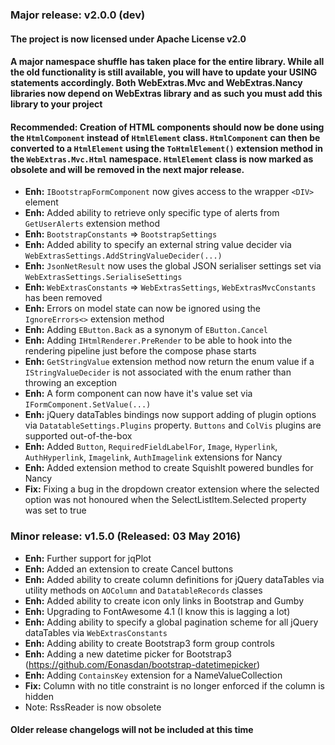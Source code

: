 ### Major release: v2.0.0 (dev)

#### The project is now licensed under Apache License v2.0

#### A major namespace shuffle has taken place for the entire library. While all the old functionality is still available, you will have to update your USING statements accordingly. Both WebExtras.Mvc and WebExtras.Nancy libraries now depend on WebExtras library and as such you must add this library to your project

#### Recommended: Creation of HTML components should now be done using the `HtmlComponent` instead of `HtmlElement` class. `HtmlComponent` can then be converted to a `HtmlElement` using the `ToHtmlElement()` extension method in the `WebExtras.Mvc.Html` namespace. `HtmlElement` class is now marked as obsolete and will be removed in the next major release.

- **Enh:** `IBootstrapFormComponent` now gives access to the wrapper `<DIV>` element
- **Enh:** Added ability to retrieve only specific type of alerts from `GetUserAlerts` extension method
- **Enh:** `BootstrapConstants` => `BootstrapSettings`
- **Enh:** Added ability to specify an external string value decider via `WebExtrasSettings.AddStringValueDecider(...)`
- **Enh:** `JsonNetResult` now uses the global JSON serialiser settings set via `WebExtrasSettings.SerialiseSettings`
- **Enh:** `WebExtrasConstants` => `WebExtrasSettings`, `WebExtrasMvcConstants` has been removed
- **Enh:** Errors on model state can now be ignored using the `IgnoreErrors<>` extension method
- **Enh:** Adding `EButton.Back` as a synonym of `EButton.Cancel`
- **Enh:** Adding `IHtmlRenderer.PreRender` to be able to hook into the rendering pipeline just before the compose phase starts
- **Enh:** `GetStringValue` extension method now return the enum value if a `IStringValueDecider` is not associated with the enum rather than throwing an exception
- **Enh:** A form component can now have it's value set via `IFormComponent.SetValue(...)`
- **Enh:** jQuery dataTables bindings now support adding of plugin options via `DatatableSettings.Plugins` property. `Buttons` and `ColVis` plugins are supported out-of-the-box
- **Enh:** Added `Button`, `RequiredFieldLabelFor`, `Image`, `Hyperlink`, `AuthHyperlink`, `Imagelink`, `AuthImagelink` extensions for Nancy
- **Enh:** Added extension method to create SquishIt powered bundles for Nancy
- **Fix:** Fixing a bug in the dropdown creator extension where the selected option was not honoured when the SelectListItem.Selected property was set to true

### Minor release: v1.5.0 (Released: 03 May 2016)

- **Enh:** Further support for jqPlot 
- **Enh:** Added an extension to create Cancel buttons 
- **Enh:** Added ability to create column definitions for jQuery dataTables via utility methods on `AOColumn` and `DatatableRecords` classes 
- **Enh:** Added ability to create icon only links in Bootstrap and Gumby 
- **Enh:** Upgrading to FontAwesome 4.1 (I know this is lagging a lot) 
- **Enh:** Adding ability to specify a global pagination scheme for all jQuery dataTables via `WebExtrasConstants` 
- **Enh:** Adding ability to create Bootstrap3 form group controls 
- **Enh:** Adding a new datetime picker for Bootstrap3 (https://github.com/Eonasdan/bootstrap-datetimepicker) 
- **Enh:** Adding `ContainsKey` extension for a NameValueCollection 
- **Fix:** Column with no title constraint is no longer enforced if the column is hidden 
- Note: RssReader is now obsolete

#### Older release changelogs will not be included at this time
